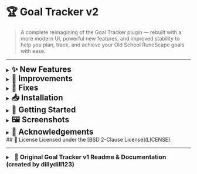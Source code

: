 # 🏆 Goal Tracker v2

> A complete reimagining of the Goal Tracker plugin — rebuilt with a more modern UI, powerful new features, and improved stability to help you plan, track, and achieve your Old School RuneScape goals with ease.

---

<details>
<summary><h2 style="margin:0;display:inline;">✨ New Features</h2></summary>

- Shift+Click removal of tasks for faster task management
- Automatic goal status checks for up-to-date progress
- New ActionBar and ActionBarButton UI components
- Hover states for better visual feedback
- New context menu organization for streamlined interaction
- Search toggle improvements for easier task searching
- New task right‑click menu with grouped **Move** submenu and cascading complete/incomplete toggle that applies to children (expanded beyond v1 functionality).
- Goal cards redesigned with lighter fills, full shadows, and hover/press effects only on the card face.
- Thicker header divider under “Goal Tracker” for clearer separation.
- Automatic refresh propagation so Home goals update instantly when tasks change.
- Completion chat messages delivered as proper Game messages with configurable colors.
- Export and Import functionality: save your goals to a JSON file and import them back with full UI refresh.
- Automatic warming of item icons so they load at startup, on login, and after import.
- GoalsChangedListener system to auto-refresh the Home panel when goals change.

### ♻️ Redesigned Features

- Redesigned quest prerequisites button for quick access to quest requirements
- Redesigned completion cascading to automatically complete related tasks
- Redesigned dropdown quest selector for faster quest task addition
- Redesigned right-click menus for prerequisites and child completion options
- Redesigned manual toggling for preset tasks to customize workflow
- Redesigned chatbox notification colors (now fully customizable)

</details>

<details>
<summary><h2 style="margin:0;display:inline;">🔧 Improvements</h2></summary>

- More compact prereq button for a cleaner interface
- Refreshed UI with updated design elements
- Font and ComboBox readability enhancements
- Consistent ActionBar UI throughout the plugin
- Unified goal view header for a cohesive look
- Improved context menus with better usability
- Enhanced cursor and hover detection accuracy
- Copy and paste support in the goal name input field
- Context menu entries rebuilt dynamically before opening to always reflect the latest state.
- Task and goal content now force an initial refresh so icons and text render correctly at login.
- Refined ActionBar spacing to ensure Export and Import buttons fit without overlap.

</details>

<details>
<summary><h2 style="margin:0;display:inline;">🐛 Fixes</h2></summary>

- Undo/Redo functionality cleanup for smoother editing
- ActionBarButton painting fixes to prevent visual glitches
- GoalTrackerPanel `home()` method refresh improvements
- Correct refresh behavior in ListPanel
- Improved mouse selection accuracy
- Keyboard shortcut fixes and enhancements
- Automatic removal of empty goals to keep lists tidy
- Visual refresh issue resolved on login
- Fixed child task refresh issues by recursively refreshing all descendants.
- Fixed blank panel issue when switching from Home to Goal view.
- Fixed completion chat message not appearing on task completion.
- Export/Import buttons were previously non-functional; now they work correctly.
- Item icons sometimes failed to appear until entering a goal; now fixed by preloading at startup/login and after import.
- Home panel not refreshing after completing a task; fixed with a new listener system.
- Overlapping issue around the Export button fixed by layout adjustments.

</details>

<details>
<summary><h2 style="margin:0;display:inline;">📥 Installation</h2></summary>

1. Open RuneLite.  
2. Go to the Plugin Hub.  
3. Search for "Goal Tracker v2".  
4. Click **Install**.  

</details>

<details>
<summary><h2 style="margin:0;display:inline;">🚀 Getting Started</h2></summary>

- Open the plugin panel in RuneLite once installed.  
- Use **+ Add goal** to create a new goal.  
- Add tasks (quests, skills, items, or manual) via the goal view.  
- Use the new **ActionBar** buttons for navigation, undo/redo, and bulk actions.  

</details>

<details>
<summary><h2 style="margin:0;display:inline;">🖼️ Screenshots</h2></summary>

[screenshot] Home panel with goal cards  
[screenshot] Inside a goal with task list  
[screenshot] Right‑click menu on a task  
[screenshot] Config panel with customizable chat color  

</details>

<details>
<summary><h2 style="margin:0;display:inline;">🙏 Acknowledgements</h2></summary>

- Original plugin created by **dillydill123**.  
- Fully renovated and maintained by **AhDoozy**.

</details>
## 📄 License
Licensed under the [BSD 2-Clause License](LICENSE).  

-----
<details>
<summary><span style="margin-left:8px;"><h3 style="display:inline;">📜 Original Goal Tracker v1 Readme & Documentation (created by dillydill123)</h3></span></summary>

# Runelite Goal Tracker Plugin

Keep track of your OSRS goals and complete them automatically.

## Features

- Track different types of tasks
    - Manual tasks
    - Skill tasks
    - Quests
    - Item tasks
- Organise tasks lists into goals
- Reorder and manage goal and task lists
- Chat notification on task completion

### Planned

- More task types
    - Achievement diaries
    - Minigame rewards
    - Kourend favour
    - NPC kills

Suggestions are welcome - please submit an issue :)

## Usage

### Goals

Goals are lists of tasks, and at a glance provide a quick way to view your progress towards the goal.

![Goals list](img/goals_list.png)

You can add a new goal with the "+ Add goal" button, and you can reorder/remove goals using right click. Clicking a goal will show the tasks within:

![Goal view](img/goal_view.png)

From here, you can add tasks to the goal.

### Adding tasks

![Task inputs](img/task_inputs.png)

#### Manual tasks

Basically a simple to-do list item. You can add these via the "Quick add" text box.

You can toggle them on and off manually just by clicking them.

Use the "+ More options" button to reveal the automatic task options.

#### Skill level/XP tasks

Use these tasks to automatically track skill progress. Just select a skill, and the desired level or XP amount. The task will automatically complete once you hit that level/xp.

#### Quest tasks

Track quest progress and completion, just select a quest or miniquest from the dropdown. Will also display in progress quests as orange.

#### Item tasks

Select an item using the search button and searching via the in-game chatbox, then set the desired quantity. The plugin will keep track of your items and tally up quantities stored in different inventories (bank, player, GIMP storage), and will be automatically completed once you get that amount of the item.

</details>